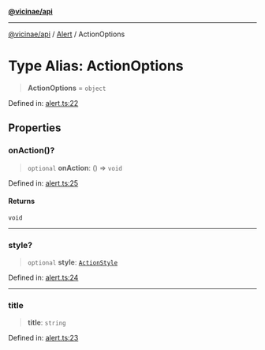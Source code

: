 [**@vicinae/api**](../../../../README.md)

***

[@vicinae/api](../../../../README.md) / [Alert](../README.md) / ActionOptions

# Type Alias: ActionOptions

> **ActionOptions** = `object`

Defined in: [alert.ts:22](https://github.com/vicinaehq/vicinae/blob/c742d5fc509336339909dd669955b863f086bf4e/api/src/api/alert.ts#L22)

## Properties

### onAction()?

> `optional` **onAction**: () => `void`

Defined in: [alert.ts:25](https://github.com/vicinaehq/vicinae/blob/c742d5fc509336339909dd669955b863f086bf4e/api/src/api/alert.ts#L25)

#### Returns

`void`

***

### style?

> `optional` **style**: [`ActionStyle`](../enumerations/ActionStyle.md)

Defined in: [alert.ts:24](https://github.com/vicinaehq/vicinae/blob/c742d5fc509336339909dd669955b863f086bf4e/api/src/api/alert.ts#L24)

***

### title

> **title**: `string`

Defined in: [alert.ts:23](https://github.com/vicinaehq/vicinae/blob/c742d5fc509336339909dd669955b863f086bf4e/api/src/api/alert.ts#L23)
